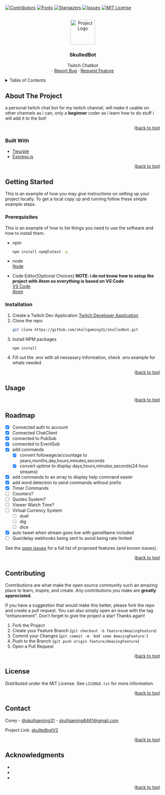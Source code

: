 <div id="top"></div>
<!--
*** Thanks for checking out the Best-README-Template. If you have a suggestion
*** that would make this better, please fork the repo and create a pull request
*** or simply open an issue with the tag "enhancement".
*** Don't forget to give the project a star!
*** Thanks again! Now go create something AMAZING! :D
-->

<!-- PROJECT SHIELDS -->
<!--
*** I'm using markdown "reference style" links for readability.
*** Reference links are enclosed in brackets [ ] instead of parentheses ( ).
*** See the bottom of this document for the declaration of the reference variables
*** for contributors-url, forks-url, etc. This is an optional, concise syntax you may use.
*** https://www.markdownguide.org/basic-syntax/#reference-style-links
-->
[![Contributors][contributors-shield]][contributors-url]
[![Forks][forks-shield]][forks-url]
[![Stargazers][stars-shield]][stars-url]
[![Issues][issues-shield]][issues-url]
[![MIT License][license-shield]][license-url]

<!-- PROJECT LOGO -->
<br />
<div align="center">
  <a href="https://github.com/skullgaming31/skulledbotTwitch">
    <img src="./assets/images/skulledbot.png" alt="Project Logo" width="80" height="80">
  </a>

<h3 align="center">SkulledBot</h3>

  <p align="center">
    Twitch Chatbot<br>
    ·
    <a href="https://github.com/skullgaming31/skulledbotTwitch/issues">Report Bug</a>
    ·
    <a href="https://github.com/skullgaming31/skulledbotTwitch/issues">Request Feature</a>
  </p>
</div>

<!-- TABLE OF CONTENTS -->
<details>
  <summary>Table of Contents</summary>
  <ol>
    <li>
      <a href="#about-the-project">About The Project</a>
      <ul>
        <li><a href="#built-with">Built With</a></li>
      </ul>
    </li>
    <li>
      <a href="#getting-started">Getting Started</a>
      <ul>
        <li><a href="#prerequisites">Prerequisites</a></li>
        <li><a href="#installation">Installation</a></li>
      </ul>
    </li>
    <li><a href="#usage">Usage</a></li>
    <li><a href="#roadmap">Roadmap</a></li>
    <li><a href="#contributing">Contributing</a></li>
    <li><a href="#license">License</a></li>
    <li><a href="#contact">Contact</a></li>
    <li><a href="#acknowledgments">Acknowledgments</a></li>
  </ol>
</details>

<!-- ABOUT THE PROJECT -->
## About The Project

<!-- [![Product Name Screen Shot][product-screenshot]](https://example.com) -->

a personal twitch chat bot for my twitch channel, will make it usable on other channels as i can, only a <strong>beginner</strong> coder as i learn how to do stuff i will add it to the bot!

<p align="right">(<a href="#top">back to top</a>)</p>

### Built With

* [Twurple](https://twurple.js.org/)
* [Express.js](https://expressjs.com/)

<p align="right">(<a href="#top">back to top</a>)</p>

<!-- GETTING STARTED -->
## Getting Started

This is an example of how you may give instructions on setting up your project locally.
To get a local copy up and running follow these simple example steps.

### Prerequisites

This is an example of how to list things you need to use the software and how to install them.
* npm
  ```sh
  npm install npm@latest -g
  ```
* node<br>
  [Node](https://nodejs.org)
  
* Code Editor[Optional Choices] <strong>NOTE: i do not know how to setup the project with Atom so everything is based on VS Code</strong><br>
  [VS Code](https://code.visualstudio.com)<br>
  [Atom](https://atom.io)<br>

### Installation

1. Create a Twitch Dev Application [Twitch Developer Application](https://dev.twitch.tv/console)
2. Clone the repo
   ```sh
   git clone https://github.com/skullgaming31/skulledbot.git
   ```
3. Install NPM packages
   ```sh
   npm install
   ```
4. Fill out the .env with all nessasary Information, check .env.example for whats needed

<p align="right">(<a href="#top">back to top</a>)</p>

<!-- USAGE EXAMPLES -->
## Usage

<p align="right">(<a href="#top">back to top</a>)</p>

<!-- ROADMAP -->
## Roadmap

* [x] Connected auth to account
* [x] Connected ChatClient
* [x] connected to PubSub
* [x] connected to EventSub
* [x] add commands
  * [x] convert followage/accountage to years,months,day,hours,minutes,seconds
  * [x] convert uptime to display days,hours,minutes,seconds(24 hour streams)
* [x] add commands to an array to display help command easier
* [x] add word detection to send commands without prefix
* [x] Timer Commands
* [ ] Counters?
* [ ] Quotes System?
* [ ] Viewer Watch Time?
* [ ] Virtual Currency System
  * [ ] duel
  * [ ] dig
  * [ ] dice
* [x] auto tweet when stream goes live with gameName included
* [ ] Que/delay webhooks being sent to avoid being rate limited

See the [open issues](https://github.com/skullgaming31/skulledbotTwitch/issues) for a full list of proposed features (and known issues).

<p align="right">(<a href="#top">back to top</a>)</p>

<!-- CONTRIBUTING -->
## Contributing

Contributions are what make the open source community such an amazing place to learn, inspire, and create. Any contributions you make are **greatly appreciated**.

If you have a suggestion that would make this better, please fork the repo and create a pull request. You can also simply open an issue with the tag "enhancement".
Don't forget to give the project a star! Thanks again!

1. Fork the Project
2. Create your Feature Branch (`git checkout -b feature/AmazingFeature`)
3. Commit your Changes (`git commit -m 'Add some AmazingFeature'`)
4. Push to the Branch (`git push origin feature/AmazingFeature`)
5. Open a Pull Request

<p align="right">(<a href="#top">back to top</a>)</p>

<!-- LICENSE -->
## License

Distributed under the MIT License. See `LICENSE.txt` for more information.

<p align="right">(<a href="#top">back to top</a>)</p>

<!-- CONTACT -->
## Contact

Corey - [@skullgaming31](https://twitter.com/skullgaming31) - skullgaming8461@gmail.com

Project Link: [skulledbotV2](https://github.com/skullgaming31/skulledbottwitch)

<p align="right">(<a href="#top">back to top</a>)</p>

<!-- ACKNOWLEDGMENTS -->
## Acknowledgments

* []()
* []()
* []()

<p align="right">(<a href="#top">back to top</a>)</p>

<!-- MARKDOWN LINKS & IMAGES -->
<!-- https://www.markdownguide.org/basic-syntax/#reference-style-links -->
[contributors-shield]: https://img.shields.io/github/contributors/SkullGaming31/skulledbotTwitch.svg?style=for-the-badge
[contributors-url]: https://github.com/SkullGaming31/skulledbotTwitch/graphs/contributors
[forks-shield]: https://img.shields.io/github/forks/SkullGaming31/skulledbotTwitch.svg?style=for-the-badge
[forks-url]: https://github.com/SkullGaming31/skulledbotTwitch/network/members
[stars-shield]: https://img.shields.io/github/stars/SkullGaming31/skulledbotTwitch.svg?style=for-the-badge
[stars-url]: https://github.com/SkullGaming31/skulledbotTwitch/stargazers
[issues-shield]: https://img.shields.io/github/issues/SkullGaming31/skulledbotTwitch.svg?style=for-the-badge
[issues-url]: https://github.com/SkullGaming31/skulledbotTwitch/issues
[license-shield]: https://img.shields.io/github/license/SkullGaming31/skulledbotTwitch.svg?style=for-the-badge
[license-url]: https://github.com/SkullGaming31/skulledbotTwitch/blob/main/LICENSE
[product-screenshot]: images/screenshot.png
